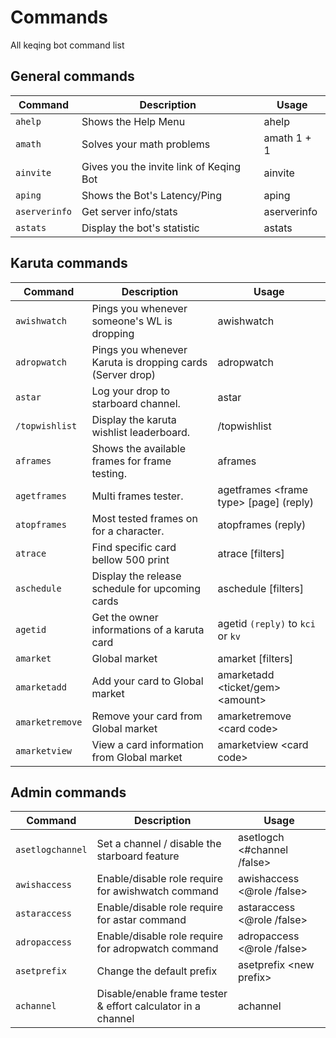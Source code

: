 # Commands

All keqing bot command list


## General commands
| Command       | Description                             | Usage                  |
|---------------|-----------------------------------------|------------------------|
| `ahelp`       | Shows the Help Menu                     | ahelp                  |
| `amath`       | Solves your math problems               | amath 1 + 1            |
| `ainvite`     | Gives you the invite link of Keqing Bot | ainvite                |
| `aping`       | Shows the Bot's Latency/Ping            | aping                  |
| `aserverinfo` | Get server info/stats                   | aserverinfo 					 |
| `astats`      | Display the bot's statistic             | astats                 |

## Karuta commands
| Command        | Description                                               | Usage                  |
|----------------|-----------------------------------------------------------|------------------------|
| `awishwatch`   | Pings you whenever someone's WL is dropping               | awishwatch             |
| `adropwatch`   | Pings you whenever Karuta is dropping cards (Server drop) | adropwatch             |
| `astar`        | Log your drop to starboard channel.                       | astar                  |
| `/topwishlist` | Display the karuta wishlist leaderboard.                  | /topwishlist           |
| `aframes`      | Shows the available frames for frame testing.             | aframes                |
| `agetframes`   | Multi frames tester.                        | agetframes &lt;frame type&gt; [page] (reply) |
| `atopframes`   | Most tested frames on for a character.                     | atopframes (reply)    |
| `atrace`			 | Find specific card bellow 500 print												| atrace [filters]			|
| `aschedule`		 | Display the release schedule for upcoming cards						| aschedule [filters]		|
| `agetid`			 | Get the owner informations of a karuta card		 | agetid `(reply)` to `kci` or `kv`|
| `amarket`			 | Global market											 										  	| amarket [filters]			|
| `amarketadd`	 | Add your card to Global market 		 | amarketadd &lt;ticket/gem&gt; &lt;amount&gt; |
| `amarketremove`| Remove your card from Global market							 | amarketremove &lt;card code&gt;|
| `amarketview`  | View a card information from Global market				 	 | amarketview &lt;card code&gt;|
## Admin commands
| Command          | Description                                               | Usage                  |
|------------------|-----------------------------------------------------------|------------------------|
| `asetlogchannel` | Set a channel / disable the starboard feature     | asetlogch <<span class="mention">#channel</span> /false>  |
| `awishaccess`    | Enable/disable role require for awishwatch command| awishaccess <<span class="mention">@role</span> /false>   |
| `astaraccess`    | Enable/disable role require for astar command     | astaraccess <<span class="mention">@role</span> /false>   |
| `adropaccess`    | Enable/disable role require for adropwatch command| adropaccess <<span class="mention">@role</span> /false>   |
| `asetprefix`     | Change the default prefix                         | asetprefix &lt;new prefix&gt;  |
| `achannel`       | Disable/enable frame tester & effort calculator in a channel | achannel            |
